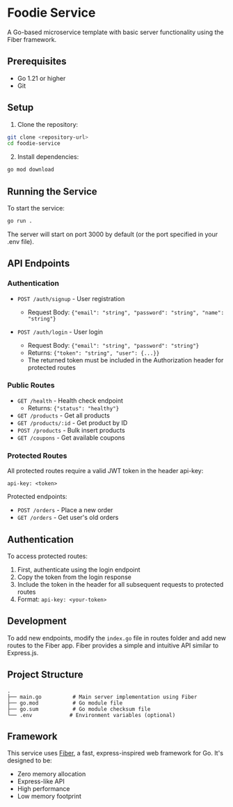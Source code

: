 # Foodie Service

A Go-based microservice template with basic server functionality using the Fiber framework.

## Prerequisites

- Go 1.21 or higher
- Git

## Setup

1. Clone the repository:
```bash
git clone <repository-url>
cd foodie-service
```

2. Install dependencies:
```bash
go mod download
```

## Running the Service

To start the service:

```bash
go run .
```

The server will start on port 3000 by default (or the port specified in your .env file).

## API Endpoints

### Authentication
- `POST /auth/signup` - User registration
  - Request Body: `{"email": "string", "password": "string", "name": "string"}`

- `POST /auth/login` - User login
  - Request Body: `{"email": "string", "password": "string"}`
  - Returns: `{"token": "string", "user": {...}}`
  - The returned token must be included in the Authorization header for protected routes
  

### Public Routes
- `GET /health` - Health check endpoint
  - Returns: `{"status": "healthy"}`
- `GET /products` - Get all products
- `GET /products/:id` - Get product by ID
- `POST /products` - Bulk insert products
- `GET /coupons` - Get available coupons

### Protected Routes
All protected routes require a valid JWT token in the header api-key:
```
api-key: <token>
```

Protected endpoints:
- `POST /orders` - Place a new order
- `GET /orders` - Get user's old orders

## Authentication
To access protected routes:
1. First, authenticate using the login endpoint
2. Copy the token from the login response
3. Include the token in the header for all subsequent requests to protected routes
4. Format: `api-key: <your-token>`

## Development

To add new endpoints, modify the `index.go` file in routes folder and add new routes to the Fiber app. Fiber provides a simple and intuitive API similar to Express.js.

## Project Structure

```
.
├── main.go          # Main server implementation using Fiber
├── go.mod           # Go module file
├── go.sum           # Go module checksum file
└── .env            # Environment variables (optional)
```

## Framework

This service uses [Fiber](https://github.com/gofiber/fiber), a fast, express-inspired web framework for Go. It's designed to be:
- Zero memory allocation
- Express-like API
- High performance
- Low memory footprint 

